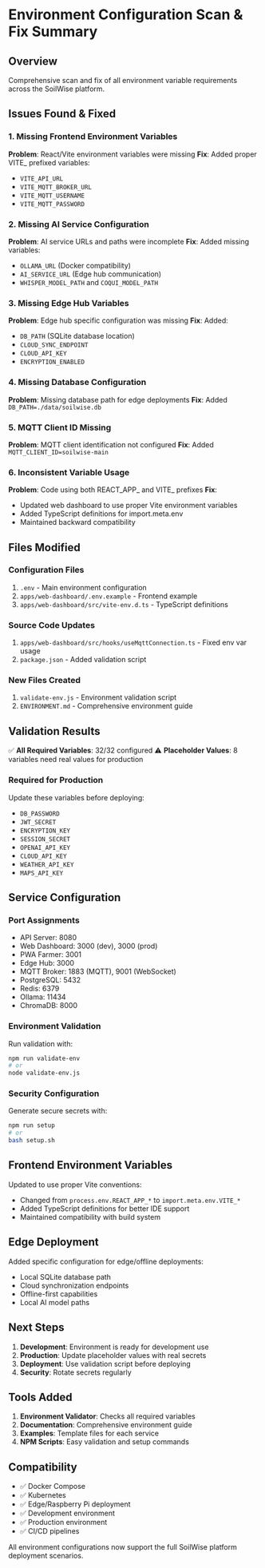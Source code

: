 # Environment Configuration Scan & Fix Summary

## Overview
Comprehensive scan and fix of all environment variable requirements across the SoilWise platform.

## Issues Found & Fixed

### 1. Missing Frontend Environment Variables
**Problem**: React/Vite environment variables were missing
**Fix**: Added proper VITE_ prefixed variables:
- `VITE_API_URL`
- `VITE_MQTT_BROKER_URL`
- `VITE_MQTT_USERNAME`
- `VITE_MQTT_PASSWORD`

### 2. Missing AI Service Configuration
**Problem**: AI service URLs and paths were incomplete
**Fix**: Added missing variables:
- `OLLAMA_URL` (Docker compatibility)
- `AI_SERVICE_URL` (Edge hub communication)
- `WHISPER_MODEL_PATH` and `COQUI_MODEL_PATH`

### 3. Missing Edge Hub Variables
**Problem**: Edge hub specific configuration was missing
**Fix**: Added:
- `DB_PATH` (SQLite database location)
- `CLOUD_SYNC_ENDPOINT`
- `CLOUD_API_KEY`
- `ENCRYPTION_ENABLED`

### 4. Missing Database Configuration
**Problem**: Missing database path for edge deployments
**Fix**: Added `DB_PATH=./data/soilwise.db`

### 5. MQTT Client ID Missing
**Problem**: MQTT client identification not configured
**Fix**: Added `MQTT_CLIENT_ID=soilwise-main`

### 6. Inconsistent Variable Usage
**Problem**: Code using both REACT_APP_ and VITE_ prefixes
**Fix**: 
- Updated web dashboard to use proper Vite environment variables
- Added TypeScript definitions for import.meta.env
- Maintained backward compatibility

## Files Modified

### Configuration Files
1. `.env` - Main environment configuration
2. `apps/web-dashboard/.env.example` - Frontend example
3. `apps/web-dashboard/src/vite-env.d.ts` - TypeScript definitions

### Source Code Updates
1. `apps/web-dashboard/src/hooks/useMqttConnection.ts` - Fixed env var usage
2. `package.json` - Added validation script

### New Files Created
1. `validate-env.js` - Environment validation script
2. `ENVIRONMENT.md` - Comprehensive environment guide

## Validation Results

✅ **All Required Variables**: 32/32 configured
⚠️ **Placeholder Values**: 8 variables need real values for production

### Required for Production
Update these variables before deploying:
- `DB_PASSWORD`
- `JWT_SECRET`
- `ENCRYPTION_KEY` 
- `SESSION_SECRET`
- `OPENAI_API_KEY`
- `CLOUD_API_KEY`
- `WEATHER_API_KEY`
- `MAPS_API_KEY`

## Service Configuration

### Port Assignments
- API Server: 8080
- Web Dashboard: 3000 (dev), 3000 (prod)
- PWA Farmer: 3001
- Edge Hub: 3000
- MQTT Broker: 1883 (MQTT), 9001 (WebSocket)
- PostgreSQL: 5432
- Redis: 6379
- Ollama: 11434
- ChromaDB: 8000

### Environment Validation
Run validation with:
```bash
npm run validate-env
# or
node validate-env.js
```

### Security Configuration
Generate secure secrets with:
```bash
npm run setup
# or
bash setup.sh
```

## Frontend Environment Variables
Updated to use proper Vite conventions:
- Changed from `process.env.REACT_APP_*` to `import.meta.env.VITE_*`
- Added TypeScript definitions for better IDE support
- Maintained compatibility with build system

## Edge Deployment
Added specific configuration for edge/offline deployments:
- Local SQLite database path
- Cloud synchronization endpoints
- Offline-first capabilities
- Local AI model paths

## Next Steps

1. **Development**: Environment is ready for development use
2. **Production**: Update placeholder values with real secrets
3. **Deployment**: Use validation script before deploying
4. **Security**: Rotate secrets regularly

## Tools Added

1. **Environment Validator**: Checks all required variables
2. **Documentation**: Comprehensive environment guide
3. **Examples**: Template files for each service
4. **NPM Scripts**: Easy validation and setup commands

## Compatibility

- ✅ Docker Compose
- ✅ Kubernetes
- ✅ Edge/Raspberry Pi deployment
- ✅ Development environment
- ✅ Production environment
- ✅ CI/CD pipelines

All environment configurations now support the full SoilWise platform deployment scenarios.

